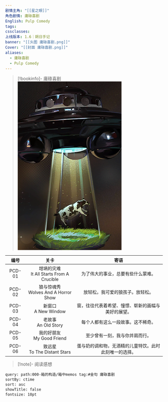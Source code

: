 ```yaml
---
剧情主角: "[[星之眼]]"
角色剧情: 庸碌喜剧
English: Pulp Comedy
tags: 
cssclasses: 
上线版本: 1.6｜朔日手记
banner: "[[头图 庸碌喜剧.png]]"
Cover: "[[封面 庸碌喜剧.png]]"
aliases:
  - 庸碌喜剧
  - Pulp Comedy
---
```

> [!bookinfo]- 庸碌喜剧
> ![](assets/星之眼·庸碌喜剧.assets/封面%20庸碌喜剧.png)
> 
|  编号  |                     关卡                     |                          寄语                          |
| :----: | :------------------------------------------: | :----------------------------------------------------: |
| PCD-01 | 坩埚的灾难<br/>It All Starts From A Crucible |           为了伟大的事业，总要有些什么蒙难。           |
| PCD-02 |   狼与惊魂秀<br/>Wolves And A Horror Show    |            放轻松，我可爱的狼孩子。放轻松。            |
| PCD-03 |           新窗口<br/>A New Window            |   窗，往往代表着希望、憧憬、崭新的画幅与美好的展望。   |
| PCD-04 |           老故事<br/>An Old Story            |           每个人都有这么一段故事。这不稀奇。           |
| PCD-05 |        我的好朋友<br/>My Good Friend         |             至少曾有一刻，我与你并肩而行。             |
| PCD-06 |       致远星<br/>To The Distant Stars        | 蛋与奶的调和物，无酒精的儿童特饮。此时此刻唯一的选择。 |

> [!note]- 阅读感想

~~~~note-gallery
query: path:000-箱的构造/箱中memos tag:#金句 庸碌喜剧
sortBy: ctime
sort: asc
showTitle: false
fontsize: 10pt
~~~~